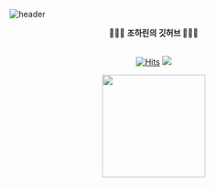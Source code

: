 ![header](https://capsule-render.vercel.app/api?type=waving&&color=0:EECDA3,100:EF629F&height=300&section=header&text=Harin's%20Github&fontSize=75&fontColor=FFFFFF)
<div align = "center">
🧑🏻‍💻 <b> 조하린의 깃허브  </b>🧑🏻‍💻 
</div>
<br>
<div align = "center">

[![Hits](https://hits.seeyoufarm.com/api/count/incr/badge.svg?url=https%3A%2F%2Fgithub.com%2Fjxharin%2Fhit-counter&count_bg=%23FF88BB&title_bg=%23F269A4&icon=github.svg&icon_color=%23FFFFFF&title=hits&edge_flat=false)](https://hits.seeyoufarm.com)
<a href="https://jxharin.github.io/" target="_blank"><img src="https://img.shields.io/badge/Gitblog-E0EBFF.svg?style=badge&logo=bluesky&logoColor=A390EE"/></a>
</div>

<div align = "center">
  
<a href="https://github.com/jxharin"><img align="center" style="height:180px" src="https://github-readme-stats.vercel.app/api/top-langs/?username=jxharin&layout=compact&theme=nord&hide_border=true" /></a>   

<!-- ![Harin's GitHub stats](https://github-readme-stats.vercel.app/api?username=jxharin&hide=contribs,prs&show_icons=true&theme=omni) -->

</div>

<!-- ### Hi there 👋 -->

<!--
**jxharin/jxharin** is a ✨ _special_ ✨ repository because its `README.md` (this file) appears on your GitHub profile.

Here are some ideas to get you started:

- 🔭 I’m currently working on ...
- 🌱 I’m currently learning ...
- 👯 I’m looking to collaborate on ...
- 🤔 I’m looking for help with ...
- 💬 Ask me about ...
- 📫 How to reach me: ...
- 😄 Pronouns: ...
- ⚡ Fun fact: ...
-->

